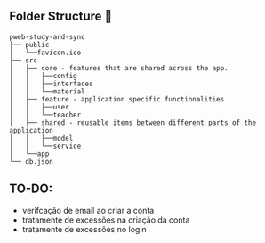  ## Folder Structure 📂

    pweb-study-and-sync
    ├── public
    │   └──favicon.ico
    ├── src     
    │   ├── core - features that are shared across the app.
    │   │   ├──config
    │   │   ├──interfaces
    │   │   └──material
    │   ├── feature - application specific functionalities
    │   │   ├──user
    │   │   └──teacher
    │   ├── shared - reusable items between different parts of the application
    │   │   ├──model
    │   │   └──service
    │   └──app
    └── db.json

   
## TO-DO:

- verifcação de email ao criar a conta
- tratamente de excessões na criação da conta
- tratamente de excessões no login